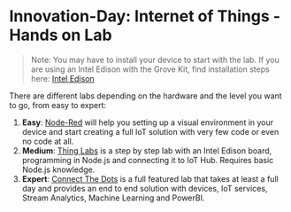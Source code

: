 # Innovation-Day: Internet of Things - Hands on Lab

> Note: You may have to install your device to start with the lab. If you are using an Intel Edison with the Grove Kit, find installation steps here: [Intel Edison](installedison.md)

There are different labs depending on the hardware and the level you want to go, from easy to expert:

1. **Easy**: [Node-Red](node-red_lab.md) will help you setting up a visual environment in your device and start creating a full IoT solution with very few code or even no code at all.
1. **Medium**: [Thing Labs](http://thinglabs.io/labs/edison/) is a step by step lab with an Intel Edison board, programming in Node.js and connecting it to IoT Hub. Requires basic Node.js knowledge.
1. **Expert**: [Connect The Dots](http://connectthedots.io) is a full featured lab that takes at least a full day and provides an end to end solution with devices, IoT services, Stream Analytics, Machine Learning and PowerBI.








